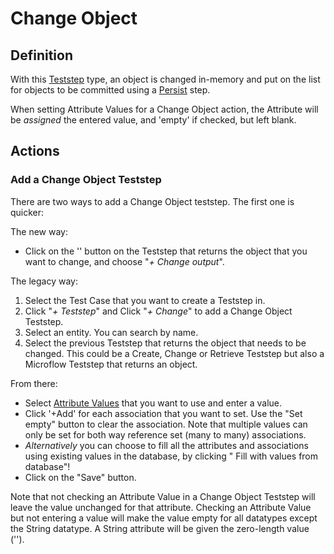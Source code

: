 # Change Object

## Definition

With this [Teststep](../Teststep) type, an object is changed in-memory and put on the list for objects to be committed using a [Persist](persist) step.

When setting Attribute Values for a Change Object action, the Attribute will be *assigned* the entered value, and 'empty' if checked, but left blank.

## Actions

### Add a Change Object Teststep

There are two ways to add a Change Object teststep. The first one is quicker:

The new way: 

- Click on the '<i class="fal fa-ellipsis"></i>' button on the Teststep that returns the object that you want to change, and choose "*+ Change output*".

The legacy way:

1. Select the Test Case that you want to create a Teststep in.
2. Click "*+ Teststep*" and Click "*+ Change*" to add a Change Object Teststep.
3. Select an entity. You can search by name.
4. Select the previous Teststep that returns the object that needs to be changed. This could be a Create, Change or Retrieve Teststep but also a Microflow Teststep that returns an object.

From there:
- Select [Attribute Values](../attribute-value) that you want to use and enter a value.
- Click '+Add' for each association that you want to set. Use the <i class="fa-empty-set"></i> "Set empty" button to clear the association. Note that multiple values can only be set for both way reference set (many to many) associations.
- *Alternatively* you can choose to fill all the attributes and associations using existing values in the database, by clicking "<i class="fas fa-database"></i> Fill with values from database"!
- Click on the "Save" button. 

Note that not checking an Attribute Value in a Change Object Teststep will leave the value unchanged for that attribute.
Checking an Attribute Value but not entering a value will make the value empty for all datatypes except the String datatype. A String attribute will be given the zero-length value (''). 